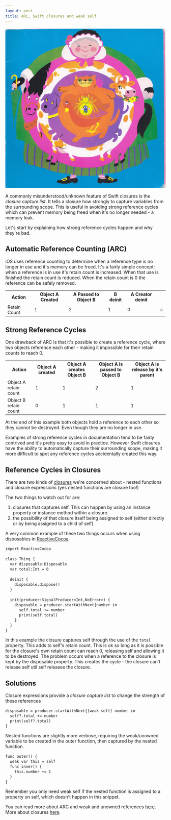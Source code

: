 ```yaml
---
layout: post
title: ARC, Swift closures and weak self
---
```

<img src="/images/fulls/swallowed_a_fly.jpg" class="fit image">

A commonly misunderstood/unknown feature of Swift closures is the *closure capture list*. It tells a closure how strongly to capture variables from the surrounding scope. This is useful in avoiding strong reference cycles which can prevent memory being freed when it's no longer needed - a memory leak.

Let's start by explaining how strong reference cycles happen and why they're bad.

Automatic Reference Counting (ARC)
----------------------------------
iOS uses reference counting to determine when a reference type is no longer in use and it's memory can be freed.
It's a fairly simple concept: when a reference is in use it's retain count is increased.
When that use is finished the retain count is reduced.
When the retain count is 0 the reference can be safely removed.

<table>
<tr>
<th>Action</th>
<th>Object A Created</th>
<th>A Passed to Object B</th>
<th>B deinit</th>
<th>A Creator deinit</th>
<th></th>
</tr>
<tr>
<td>Retain Count</td>
<td>1</td>
<td>2</td>
<td>1</td>
<td>0</td>
<td>💥</td>
</tr>
</table>

Strong Reference Cycles
-----------------------
One drawback of ARC is that it's possible to create a reference cycle, where two objects reference each other - making it impossible for their retain counts to reach 0.

<table>
<tr>
<th>Action</th>
<th>Object A created</th>
<th>Object A creates Object B</th>
<th>Object A is passed to Object B</th>
<th>Object A is release by it's parent</th>
</tr>
<tr>
<td>Object A retain count</td>
<td>1</td>
<td>1</td>
<td>2</td>
<td>1</td>
</tr>
<tr>
<td>Object B retain count</td>
<td>0</td>
<td>1</td>
<td>1</td>
<td>1</td>
</tr>
</table>

At the end of this example both objects hold a reference to each other so they cannot be destroyed. Even though they are no longer in use.

Examples of strong reference cycles in documentation tend to be fairly contrived and it's pretty easy to avoid in practice.
However Swift closures have the ability to automatically capture their surrounding scope, making it more difficult to spot any reference cycles accidentally created this way.

Reference Cycles in Closures
----------------------------
There are two kinds of [closures](https://developer.apple.com/library/ios/documentation/Swift/Conceptual/Swift_Programming_Language/AutomaticReferenceCounting.html) we're concerned about - nested functions and closure expressions (yes nested functions are closure too!)

The two things to watch out for are:

1. closures that captures self. This can happen by using an instance property or instance method within a closure.
2. the possibility of that closure itself being assigned to self (either directly or by being assigned to a child of self)

A very common example of these two things occurs when using disposables in [ReactiveCocoa](https://github.com/ReactiveCocoa/ReactiveCocoa).


    import ReactiveCocoa

    class Thing {
      var disposable:Disposable
      var total:Int = 0

      deinit {
        disposable.dispose()
      }

      init(producer:SignalProducer<Int,NoError>) {
        disposable = producer.startWithNext{number in
          self.total += number
          print(self.total)
        }
      }
    }

In this example the closure captures self through the use of the `total` property. This adds to self's retain count.
This is ok so long as it is possible for the closure's own retain count can reach 0, releasing self and allowing it to be destroyed.
The problem occurs when a reference to the closure is kept by the disposable property.
This creates the cycle - the closure can't release self util self releases the closure.

Solutions
---------------------------
Closure expressions provide a *closure capture list* to change the strength of these references

    disposable = producer.startWithNext{[weak self] number in
      self?.total += number
      print(self?.total)
    }

Nested functions are slightly more verbose, requiring the weak/unowned variable to be created in the outer function, then captured by the nested function.

    func outer() {
      weak var this = self
      func inner() {
        this.number += 1
      }
    }

Remember you only need weak self if the nested function is assigned to a property on self, which doesn't happen in this snippet.

You can read more about ARC and weak and unowned references [here](https://developer.apple.com/library/ios/documentation/Swift/Conceptual/Swift_Programming_Language/AutomaticReferenceCounting.html).
More about closures [here](https://developer.apple.com/library/ios/documentation/Swift/Conceptual/Swift_Programming_Language/Closures.html).

